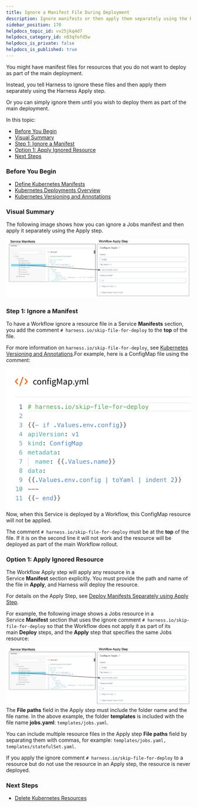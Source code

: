 ```yaml
---
title: Ignore a Manifest File During Deployment
description: Ignore manifests or then apply them separately using the Harness Apply step.
sidebar_position: 170 
helpdocs_topic_id: vv25jkq4d7
helpdocs_category_id: n03qfofd5w
helpdocs_is_private: false
helpdocs_is_published: true
---
```


You might have manifest files for resources that you do not want to deploy as part of the main deployment.

Instead, you tell Harness to ignore these files and then apply them separately using the Harness Apply step.

Or you can simply ignore them until you wish to deploy them as part of the main deployment.

In this topic:

* [Before You Begin](#before_you_begin)
* [Visual Summary](#visual_summary)
* [Step 1: Ignore a Manifest](#step_1_ignore_a_manifest)
* [Option 1: Apply Ignored Resource](#option_1_apply_ignored_resource)
* [Next Steps](#next_steps)

### Before You Begin

* [Define Kubernetes Manifests](/article/2j2vi5oxrq-define-kubernetes-manifests)
* [Kubernetes Deployments Overview](/article/wnr5n847b1-kubernetes-overview)
* [Kubernetes Versioning and Annotations](/article/ttn8acijrz-versioning-and-annotations)

### Visual Summary

The following image shows how you can ignore a Jobs manifest and then apply it separately using the Apply step.

![](./static/ignore-a-manifest-file-during-deployment-162.png)

### Step 1: Ignore a Manifest

To have a Workflow ignore a resource file in a Service **Manifests** section, you add the comment `# harness.io/skip-file-for-deploy` to the **top** of the file.

For more information on `harness.io/skip-file-for-deploy`, see [Kubernetes Versioning and Annotations](/article/ttn8acijrz-versioning-and-annotations).For example, here is a ConfigMap file using the comment:

![](./static/ignore-a-manifest-file-during-deployment-163.png)Now, when this Service is deployed by a Workflow, this ConfigMap resource will not be applied.

The comment `# harness.io/skip-file-for-deploy` must be at the **top** of the file. If it is on the second line it will not work and the resource will be deployed as part of the main Workflow rollout.

### Option 1: Apply Ignored Resource

The Workflow Apply step will apply any resource in a Service **Manifest** section explicitly. You must provide the path and name of the file in **Apply**, and Harness will deploy the resource.

For details on the Apply Step, see [Deploy Manifests Separately using Apply Step](/article/4vjgmjcj6z-deploy-manifests-separately-using-apply-step).

For example, the following image shows a Jobs resource in a Service **Manifest** section that uses the ignore comment `# harness.io/skip-file-for-deploy` so that the Workflow does not apply it as part of its main **Deploy** steps, and the **Apply** step that specifies the same Jobs resource:

![](./static/ignore-a-manifest-file-during-deployment-164.png)The **File paths** field in the Apply step must include the folder name and the file name. In the above example, the folder **templates** is included with the file name **jobs.yaml**: `templates/jobs.yaml`.

You can include multiple resource files in the Apply step **File paths** field by separating them with commas, for example: `templates/jobs.yaml, templates/statefulSet.yaml`.

If you apply the ignore comment `# harness.io/skip-file-for-deploy` to a resource but do not use the resource in an Apply step, the resource is never deployed.

### Next Steps

* [Delete Kubernetes Resources](/article/78oginrhsh-delete-kubernetes-resources)

